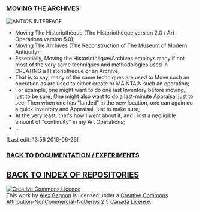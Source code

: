 ### MOVING THE ARCHIVES

![ANTIOS INTERFACE](https://historiotheque.files.wordpress.com/2016/03/antios_interface_07mar16a.jpg)

* Moving The Historiothèque (The Historiothèque version 2.0 / Art Operations version 5.0);
* Moving The Archives (The Reconstruction of The Museum of Modern Antiquity);
* Essentially, Moving the Historiothèque/Archives employs many if not most of the very same techniques and methodologies used in CREATING a Historiothèque or an Archive;
* That is to say, many of the same techniques are used to Move such an operation as are used to either create or MAINTAIN such an operation;
* For example, one might want to do one last Inventory before moving, just to be sure; One might also want to do a last-minute Appraisal just to see; Then when one has "landed" in the new location, one can again do a quick Inventory and Appraisal, just to make sure;
* At the very least, that's how I went about it, and I lost a negligible amount of "continuity" in my Art Operations;
* ...

[Last edit: 13:56 2016-06-26]


### [BACK TO DOCUMENTATION / EXPERIMENTS](https://github.com/antiface/Documentation/tree/master/EXPERIMENTS)
## [BACK TO INDEX OF REPOSITORIES](https://github.com/antiface/Index)

<a rel="license" href="http://creativecommons.org/licenses/by-nc-nd/2.5/ca/deed.en_GB"><img alt="Creative Commons Licence" style="border-width:0" src="http://i.creativecommons.org/l/by-nc-nd/2.5/ca/80x15.png" /></a><br />This work by <a xmlns:cc="http://creativecommons.org/ns#" href="http://alexgagnon.com" property="cc:attributionName" rel="cc:attributionURL">Alex Gagnon</a> is licensed under a <a rel="license" href="http://creativecommons.org/licenses/by-nc-nd/2.5/ca/deed.en_GB">Creative Commons Attribution-NonCommercial-NoDerivs 2.5 Canada License</a>.

